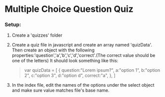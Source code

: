 # Multiple Choice Question Quiz

### Setup:
1.  Create a 'quizzes' folder
2.  Create a quiz file in javascript and create an array named 'quizData'. Then create an
    object with the following properties:'question','a','b','c','d','correct'.(The correct
    value should be one of the letters) It should look something like this:
    >var quizData = [
    >    {
    >        question:"Lorem ipsum?",
    >        a:"option 1",
    >        b:"option 2",
    >        c:"option 3",
    >        d:"option d",
    >        correct:"a",
    >    },
    >]

3.  In the index file, edit the names of the options under the select object and make sure 
    value matches file's base name.
